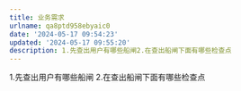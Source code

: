 ```yaml
---
title: 业务需求
urlname: qa8ptd958ebyaic0
date: '2024-05-17 09:54:23'
updated: '2024-05-17 09:55:20'
description: 1.先查出用户有哪些船闸2.在查出船闸下面有哪些检查点
---
```

1.先查出用户有哪些船闸
2.在查出船闸下面有哪些检查点
